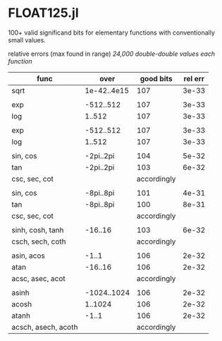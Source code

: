 # FLOAT125.jl
100+ valid significand bits for elementary functions with conventionally small values.

  relative errors (max found in range) *24,000 double-double values each function*


| func | over | good bits | rel err |
|------|------|-----------|---------|
| sqrt | 1e-42..4e15 | 107 | 3e-33 |
|      |             |     |       |
| exp  | -512..512   | 107 | 3e-33 |
| log  |    1..512   | 107 | 3e-33 |
|      |             |     |       |
| exp  | -512..512   | 107 | 3e-33 |
| log  |    1..512   | 107 | 3e-33 |
|      |             |     |       |
| sin, cos  | -2pi..2pi   | 104 | 5e-32 |
| tan  | -2pi..2pi   | 103 | 6e-32 |
| csc, sec, cot  | | accordingly  |  |
|      |             |     |       |
| sin, cos  | -8pi..8pi   | 101 | 4e-31 |
| tan  | -8pi..8pi   | 100 | 8e-31 |
| csc, sec, cot  | | accordingly  |  |
|      |             |     |       |
| sinh, cosh, tanh  | -16..16   | 103 | 6e-32 |
| csch, sech, coth  | | accordingly  |  |
|      |            |     |       |
| asin, acos  | -1..1     | 106 | 2e-32 |
| atan  | -16..16   | 106 | 2e-32 |
| acsc, asec, acot  | | accordingly  |  |
|      |            |     |       |
| asinh  | -1024..1024     | 106 | 2e-32 |
| acosh  |  1..1024     | 106 | 2e-32 |
| atanh  | -1..1   | 106 | 2e-32 |
| acsch, asech, acoth  | | accordingly  |  |

